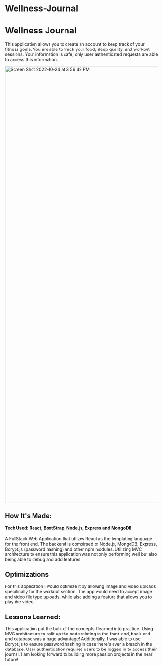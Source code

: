 # Wellness-Journal

<h1>Wellness Journal</h1>

<p> 
  This application allows you to create an account to keep track of your fitness goals. You are able to track your food, sleep quality, and workout sessions. Your information is safe, only user authenticated requests are able to access this information. 
</p> 


<img width="1440" alt="Screen Shot 2022-10-24 at 3 56 49 PM" src=""
     alt="Screenshot of the homepage">

<h2> How It's Made:</h2>

<h4>Tech Used: React, BootStrap, Node.js, Express and MongoDB </h4>
<p> A FullStack Web Application that utlizes React as the templating language for the front end. The backend is compirsed of Node.js, MongoDB, Express, Bcrypt.js (password hashing) and other npm modules. Utilizing MVC architecture to ensure this application was not only performing well but also being able to debug and add features. </p>

<h2> Optimizations</h2>

<p> For this application I would optimize it by allowing image and video uploads specifically for the workout section. The app would need to accept image and video file type uploads, while also adding a feature that allows you to play the video.</p>

<h2> Lessons Learned:</h2>
<p> This application put the bulk of the concepts I learned into practice. Using MVC architecture to split up the code relating to the front-end, back-end and database was a huge advantage! Additionally, I was able to use Bcrypt.js to ensure password hashing in case there's ever a breach in the database. User authentication requires users to be logged in to access their journal.  I am looking forward to building more passion projects in the near future!
</p>
